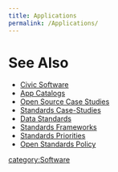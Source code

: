 ```yaml
---
title: Applications
permalink: /Applications/
---
```


See Also
========

-   [Civic Software](/Civic_Software "wikilink")
-   [App Catalogs](/App_Catalogs "wikilink")
-   [Open Source Case Studies](/Open_Source_Case_Studies "wikilink")
-   [Standards Case-Studies](/Standards_Case-Studies "wikilink")
-   [Data Standards](/Data_Standards "wikilink")
-   [Standards Frameworks](/Standards_Frameworks "wikilink")
-   [Standards Priorities](/Standards_Priorities "wikilink")
-   [Open Standards Policy](/Open_Standards_Policy "wikilink")

[category:Software](/category:Software "wikilink")
